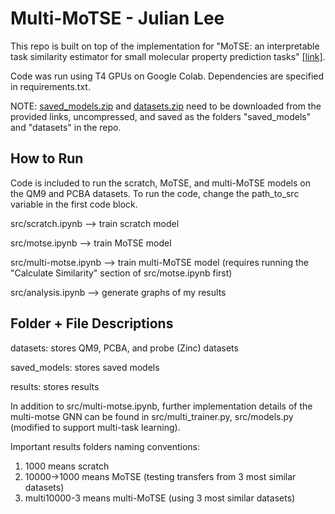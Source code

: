 # Multi-MoTSE - Julian Lee

This repo is built on top of the implementation for "MoTSE: an interpretable task similarity estimator for small molecular property prediction tasks" [[link]](https://github.com/lihan97/MoTSE/tree/main/src). 

Code was run using T4 GPUs on Google Colab. Dependencies are specified in requirements.txt. 

NOTE: [saved_models.zip](https://drive.google.com/file/d/12XfAX3EPKP_GfhG6uw71NB2kRbn2hOYQ/view?usp=drive_link) and [datasets.zip](https://drive.google.com/file/d/17YA8A3EK2uWkOPZYWKWosZPz6lqMo5HT/view?usp=drive_link) need to be downloaded from the provided links, uncompressed, and saved as the folders "saved_models" and "datasets" in the repo.

## How to Run

Code is included to run the scratch, MoTSE, and multi-MoTSE models on the QM9 and PCBA datasets. To run the code, change the path_to_src variable in the first code block.

src/scratch.ipynb --> train scratch model

src/motse.ipynb --> train MoTSE model

src/multi-motse.ipynb --> train multi-MoTSE model (requires running the "Calculate Similarity" section of src/motse.ipynb first)

src/analysis.ipynb --> generate graphs of my results

## Folder + File Descriptions

datasets: stores QM9, PCBA, and probe (Zinc) datasets

saved_models: stores saved models

results: stores results 

In addition to src/multi-motse.ipynb, further implementation details of the multi-motse GNN can be found in src/multi_trainer.py, src/models.py (modified to support multi-task learning). 

Important results folders naming conventions: 
1. 1000 means scratch
2. 10000->1000 means MoTSE (testing transfers from 3 most similar datasets)
3. multi10000-3 means multi-MoTSE (using 3 most similar datasets)
